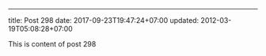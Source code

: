 ---
title: Post 298
date: 2017-09-23T19:47:24+07:00
updated: 2012-03-19T05:08:28+07:00

This is content of post 298